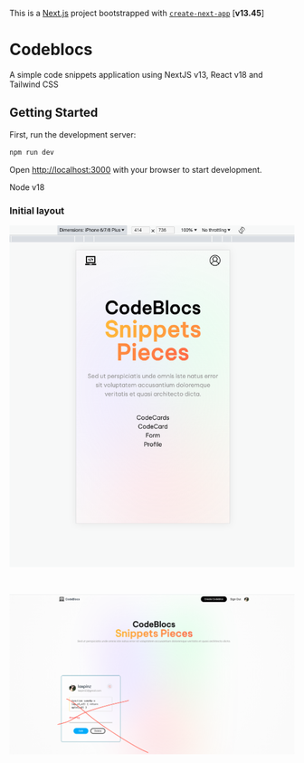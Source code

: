 This is a [Next.js](https://nextjs.org/) project bootstrapped with [`create-next-app`](https://github.com/vercel/next.js/tree/canary/packages/create-next-app) 
[**v13.45**]

# Codeblocs
A simple code snippets application using NextJS v13, React v18 and Tailwind CSS


## Getting Started

First, run the development server:

```bash
npm run dev
```

Open [http://localhost:3000](http://localhost:3000) with your browser to start development.

Node v18

### Initial layout

![Initial Layout](/public/static/images/initial-layout.png)


<br />

![Initial Layout](/public/static/images/desktop.png)

